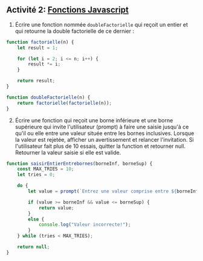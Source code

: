 ## Activité 2: [Fonctions Javascript](https://www.programiz.com/javascript/online-compiler/)


1. Écrire une fonction nommée `doubleFactorielle` qui reçoit un entier  et qui retourne la double factorielle de ce dernier :

```js
function factorielle(n) {
    let result = 1;

    for (let i = 2; i <= n; i++) {
        result *= i;
    }

    return result;
}

function doubleFactorielle(n) {
    return factorielle(factorielle(n));
}
```

2. Écrire une fonction qui reçoit une borne inférieure et une borne supérieure qui invite l'utilisateur (prompt) à faire une saisie jusqu'à ce qu'il ou elle entre une valeur située entre les bornes inclusives.
Lorsque la valeur est rejetée, afficher un avertissement et relancer l'invitation.
Si l'utilisateur fait plus de 10 essais, quitter la function et retourner null.
Retourner la valeur saisie si elle est valide.

```js
function saisirEntierEntrebornes(borneInf, borneSup) {
    const MAX_TRIES = 10;
    let tries = 0;

    do {
        let value = prompt(`Entrez une valeur comprise entre ${borneInf} et ${borneSup}`);

        if (value >= borneInf && value <= borneSup) {
            return value;
        }
        else {
            console.log("Valeur incorrecte!");
        }
    } while (tries < MAX_TRIES);

    return null;
}
```
